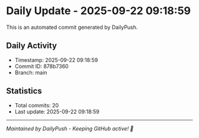 # Daily Update - 2025-09-22 09:18:59

This is an automated commit generated by DailyPush.

## Daily Activity
- Timestamp: 2025-09-22 09:18:59
- Commit ID: 878b7360
- Branch: main

## Statistics
- Total commits: 20
- Last update: 2025-09-22 09:18:59

---
*Maintained by DailyPush - Keeping GitHub active! 🚀*
